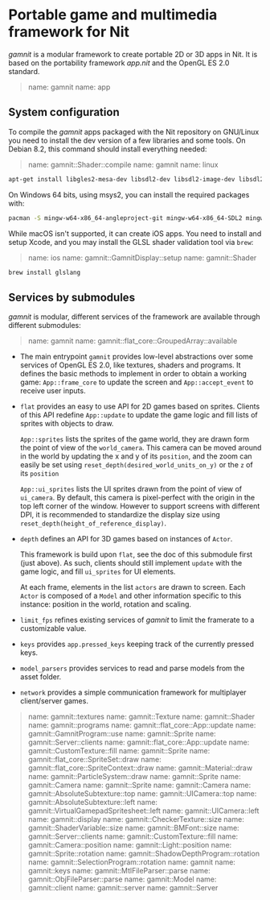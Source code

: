 # Portable game and multimedia framework for Nit

_gamnit_ is a modular framework to create portable 2D or 3D apps in Nit.
It is based on the portability framework _app.nit_ and the OpenGL ES 2.0 standard.

> name: gamnit
> name: app

## System configuration

To compile the _gamnit_ apps packaged with the Nit repository on GNU/Linux you need to install the dev version of a few libraries and some tools.
On Debian 8.2, this command should install everything needed:

> name: gamnit::Shader::compile
> name: gamnit
> name: linux

~~~bash
apt-get install libgles2-mesa-dev libsdl2-dev libsdl2-image-dev libsdl2-mixer-dev inkscape
~~~

On Windows 64 bits, using msys2, you can install the required packages with:

~~~bash
pacman -S mingw-w64-x86_64-angleproject-git mingw-w64-x86_64-SDL2 mingw-w64-x86_64-SDL2_image mingw-w64-x86_64-SDL2_mixer
~~~

While macOS isn't supported, it can create iOS apps.
You need to install and setup Xcode, and you may install the GLSL shader validation tool via `brew`:

> name: ios
> name: gamnit::GamnitDisplay::setup
> name: gamnit::Shader

~~~bash
brew install glslang
~~~

## Services by submodules

_gamnit_ is modular, different services of the framework are available through different submodules:

> name: gamnit
> name: gamnit::flat_core::GroupedArray::available

* The main entrypoint `gamnit` provides low-level abstractions over some services of OpenGL ES 2.0, like textures, shaders and programs.
  It defines the basic methods to implement in order to obtain a working game:
  `App::frame_core` to update the screen and `App::accept_event` to receive user inputs.

* `flat` provides an easy to use API for 2D games based on sprites.
  Clients of this API redefine `App::update` to update the game logic and fill lists of sprites with objects to draw.

  `App::sprites` lists the sprites of the game world, they are drawn form the point of view of the `world_camera`.
  This camera can be moved around in the world by updating the x and y of its `position`,
  and the zoom can easily be set using `reset_depth(desired_world_units_on_y)` or the `z` of its `position`

  `App::ui_sprites` lists the UI sprites drawn from the point of view of `ui_camera`.
  By default, this camera is pixel-perfect with the origin in the top left corner of the window.
  However to support screens with different DPI, it is recommended to standardize
  the display size using `reset_depth(height_of_reference_display)`.

* `depth` defines an API for 3D games based on instances of `Actor`.

  This framework is build upon `flat`, see the doc of this submodule first (just above).
  As such, clients should still implement `update` with the game logic, and fill `ui_sprites` for UI elements.

  At each frame, elements in the list `actors` are drawn to screen.
  Each `Actor` is composed of a `Model` and other information specific to this instance:
  position in the world, rotation and scaling.

* `limit_fps` refines existing services of _gamnit_ to limit the framerate to a customizable value.

* `keys` provides `app.pressed_keys` keeping track of the currently pressed keys.

* `model_parsers` provides services to read and parse models from the asset folder.

* `network` provides a simple communication framework for multiplayer client/server games.

> name: gamnit::textures
> name: gamnit::Texture
> name: gamnit::Shader
> name: gamnit::programs
> name: gamnit::flat_core::App::update
> name: gamnit::GamnitProgram::use
> name: gamnit::Sprite
> name: gamnit::Server::clients
> name: gamnit::flat_core::App::update
> name: gamnit::CustomTexture::fill
> name: gamnit::Sprite
> name: gamnit::flat_core::SpriteSet::draw
> name: gamnit::flat_core::SpriteContext::draw
> name: gamnit::Material::draw
> name: gamnit::ParticleSystem::draw
> name: gamnit::Sprite
> name: gamnit::Camera
> name: gamnit::Sprite
> name: gamnit::Camera
> name: gamnit::AbsoluteSubtexture::top
> name: gamnit::UICamera::top
> name: gamnit::AbsoluteSubtexture::left
> name: gamnit::VirtualGamepadSpritesheet::left
> name: gamnit::UICamera::left
> name: gamnit::display
> name: gamnit::CheckerTexture::size
> name: gamnit::ShaderVariable::size
> name: gamnit::BMFont::size
> name: gamnit::Server::clients
> name: gamnit::CustomTexture::fill
> name: gamnit::Camera::position
> name: gamnit::Light::position
> name: gamnit::Sprite::rotation
> name: gamnit::ShadowDepthProgram::rotation
> name: gamnit::SelectionProgram::rotation
> name: gamnit
> name: gamnit::keys
> name: gamnit::MtlFileParser::parse
> name: gamnit::ObjFileParser::parse
> name: gamnit::Model
> name: gamnit::client
> name: gamnit::server
> name: gamnit::Server

